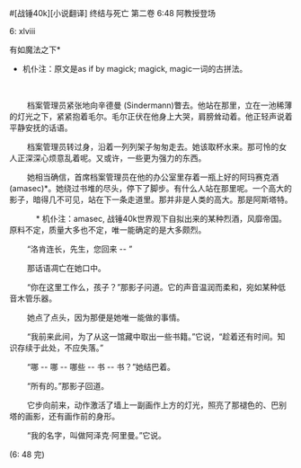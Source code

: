 #\[战锤40k\]\[小说翻译\] 终结与死亡 第二卷 6:48 阿教授登场 

6: xlviii 

有如魔法之下* 

* 机仆注：原文是as if by magick; magick, magic一词的古拼法。

 

        档案管理员紧张地向辛德曼 (Sindermann)瞥去。他站在那里，立在一池稀薄的灯光之下，紧紧抱着毛尔。毛尔正伏在他身上大哭，肩膀耸动着。他正轻声说着平静安抚的话语。

        档案管理员转过身，沿着一列列架子匆匆走去。她该取杯水来。那可怜的女人正深深心烦意乱着呢。又或许，一些更为强力的东西。

        她相当确信，首席档案管理员在他的办公室里存着一瓶上好的阿玛赛克酒 (amasec)*。她绕过书堆的尽头，停下了脚步。有什么人站在那里呢。一个高大的影子，暗得几不可见，站在下一条走道里。那并非是人类的高大。那是阿斯塔特。

            * 机仆注：amasec, 战锤40k世界观下自拟出来的某种烈酒，风靡帝国。原料不定，质量大多也不定，唯一能确定的是大多颇烈。

        “洛肯连长，先生，您回来 -- ”

        那话语凋亡在她口中。

        “你在这里工作么，孩子？”那影子问道。它的声音温润而柔和，宛如某种低音木管乐器。

        她点了点头，因为那便是她唯一能做的事情。

        “我前来此间，为了从这一馆藏中取出一些书籍。”它说，“趁着还有时间。知识存续于此处，不应失落。”

        “哪 -- 哪 -- 哪些 -- 书 -- 书？”她结巴着。

        “所有的。”那影子回道。

        它步向前来，动作激活了墙上一副画作上方的灯光，照亮了那褪色的、巴别塔的画影，还有画作前的身形。

        “我的名字，叫做阿泽克·阿里曼。”它说。



(6: 48 完) 
